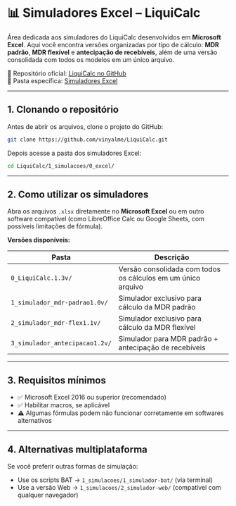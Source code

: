 # 📊 Simuladores Excel – LiquiCalc

Área dedicada aos simuladores do LiquiCalc desenvolvidos em **Microsoft Excel**. Aqui você encontra versões organizadas por tipo de cálculo: **MDR padrão**, **MDR flexível** e **antecipação de recebíveis**, além de uma versão consolidada com todos os modelos em um único arquivo.

📂 Repositório oficial: [LiquiCalc no GitHub](https://github.com/vinyalme/LiquiCalc)  
📂 Pasta específica: [Simuladores Excel](https://github.com/vinyalme/LiquiCalc/tree/main/1_simuladores/0_excel)

---

## 1. Clonando o repositório

Antes de abrir os arquivos, clone o projeto do GitHub:

```bash
git clone https://github.com/vinyalme/LiquiCalc.git
```

Depois acesse a pasta dos simuladores Excel:

```bash
cd LiquiCalc/1_simulacoes/0_excel/
```

---

## 2. Como utilizar os simuladores

Abra os arquivos `.xlsx` diretamente no **Microsoft Excel** ou em outro software compatível (como LibreOffice Calc ou Google Sheets, com possíveis limitações de fórmula).

**Versões disponíveis:**

| Pasta | Descrição |
|-------|-----------|
| `0_LiquiCalc.1.3v/` | Versão consolidada com todos os cálculos em um único arquivo |
| `1_simulador_mdr-padrao1.0v/` | Simulador exclusivo para cálculo da MDR padrão |
| `2_simulador_mdr-flex1.1v/` | Simulador exclusivo para cálculo da MDR flexível |
| `3_simulador_antecipacao1.2v/` | Simulador para MDR padrão + antecipação de recebíveis |

---

## 3. Requisitos mínimos

- ✅ Microsoft Excel 2016 ou superior (recomendado)
- ✅ Habilitar macros, se aplicável
- ⚠️ Algumas fórmulas podem não funcionar corretamente em softwares alternativos

---

## 4. Alternativas multiplataforma

Se você preferir outras formas de simulação:

- Use os scripts BAT → `1_simulacoes/1_simulador-bat/` (via terminal)
- Use a versão Web → `1_simulacoes/2_simulador-web/` (compatível com qualquer navegador)
